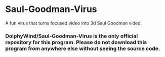 # Saul-Goodman-Virus
A fun virus that turns focused video into 3d Saul Goodman video.
### DolphyWind/Saul-Goodman-Virus is the only official repository for this program. Please do not download this program from anywhere else without seeing the source code.
